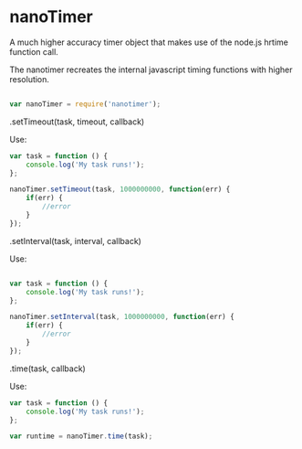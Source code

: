 nanoTimer
=========

A much higher accuracy timer object that makes use of the node.js hrtime function call.

The nanotimer recreates the internal javascript timing functions with higher resolution.

```js

var nanoTimer = require('nanotimer');

```


.setTimeout(task, timeout, callback)

Use:
```js
var task = function () {
    console.log('My task runs!');
};

nanoTimer.setTimeout(task, 1000000000, function(err) {
    if(err) {
        //error
    }
});
```

.setInterval(task, interval, callback)

Use:
```js

var task = function () {
    console.log('My task runs!');
};

nanoTimer.setInterval(task, 1000000000, function(err) {
    if(err) {
        //error
    }
});
```

.time(task, callback)

Use:
```js
var task = function () {
    console.log('My task runs!');
};

var runtime = nanoTimer.time(task);

```

